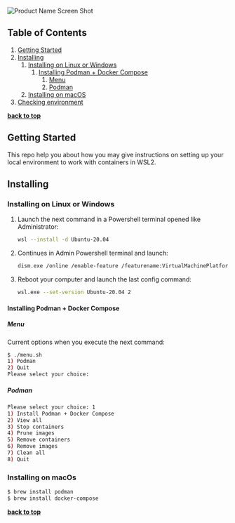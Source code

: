 <!-- Readme Template V1.0 -->
![Product Name Screen Shot][product-screenshot]

<!-- TABLE OF CONTENTS -->
## Table of Contents

  1. [Getting Started](#getting-started)
  2. [Installing](#installing)
     1. [Installing on Linux or Windows](#installing-on-linux-or-windows)
        1. [Installing Podman + Docker Compose](#instaling-podman-docker-compose)
           1. [Menu](#menu)
           2. [Podman](#podman)
     2. [Installing on macOS](#installing-on-macos) 
  4. [Checking environment](#checking-environment)

**[back to top](#table-of-contents)**

## Getting Started

This repo help you about how you may give instructions on setting up your local environment to work with containers in WSL2.

## Installing
   
### Installing on Linux or Windows

1. Launch the next command in a Powershell terminal opened like Administrator:
   ```sh
   wsl --install -d Ubuntu-20.04
   ```
2. Continues in Admin Powershell terminal and launch:
   ```sh
   dism.exe /online /enable-feature /featurename:VirtualMachinePlatform /all /norestart
   ```
3. Reboot your computer and launch the last config command:
   ```sh
   wsl.exe --set-version Ubuntu-20.04 2
   ```

#### Installing Podman + Docker Compose

##### Menu
Current options when you execute the next command:
```bash
$ ./menu.sh
1) Podman
2) Quit
Please select your choice: 
```

##### Podman

```bash
Please select your choice: 1
1) Install Podman + Docker Compose
2) View all
3) Stop containers
4) Prune images
5) Remove containers
6) Remove images
7) Clean all
8) Quit
```

### Installing on macOs

```bash
$ brew install podman
$ brew install docker-compose
```

**[back to top](#table-of-contents)**

<!-- MARKDOWN LINKS & IMAGES -->
[product-screenshot]: ../images/iskaytech_logo_project.png
